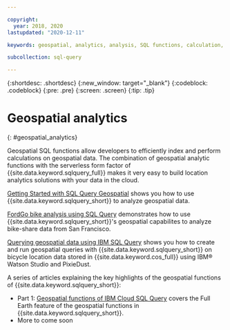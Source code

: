 ```yaml
---

copyright:
  year: 2018, 2020
lastupdated: "2020-12-11"

keywords: geospatial, analytics, analysis, SQL functions, calculation, index

subcollection: sql-query

---
```


{:shortdesc: .shortdesc}
{:new_window: target="_blank"}
{:codeblock: .codeblock}
{:pre: .pre}
{:screen: .screen}
{:tip: .tip}



# Geospatial analytics
{: #geospatial_analytics}

Geospatial SQL functions allow developers to efficiently index and perform calculations on geospatial data. 
The combination of geospatial analytic functions with the serverless form factor of {{site.data.keyword.sqlquery_full}} makes it very easy to build location analytics solutions with your data in the cloud.

[Getting Started with SQL Query Geospatial](https://github.com/IBM-Cloud/data/wiki/Getting-Started-with-SQL-Query-Geospatial) 
shows you how to use {{site.data.keyword.sqlquery_short}} to analyze geospatial data.

[FordGo bike analysis using SQL Query](https://github.com/IBM-Cloud/data/wiki/FordGo-bike-analysis-using-SQL-Query) demonstrates 
how to use {{site.data.keyword.sqlquery_short}}'s geospatial capabilites to analyze bike-share data from San Francisco.

[Querying geospatial data using IBM SQL Query](https://www.ibm.com/cloud/blog/querying-geospatial-data-using-ibm-sql-query) 
shows you how to create and run geospatial queries with {{site.data.keyword.sqlquery_short}} on bicycle location data stored in {{site.data.keyword.cos_full}} using IBM® Watson Studio and PixieDust.
 
A series of articles explaining the key highlights of the geospatial functions of {{site.data.keyword.sqlquery_short}}:
 - Part 1: [Geospatial functions of IBM Cloud SQL Query](https://medium.com/@raghukganti/geospatial-without-projections-bb3334b1510c) covers the Full Earth feature of the geospatial functions in {{site.data.keyword.sqlquery_short}}.
 - More to come soon
 
